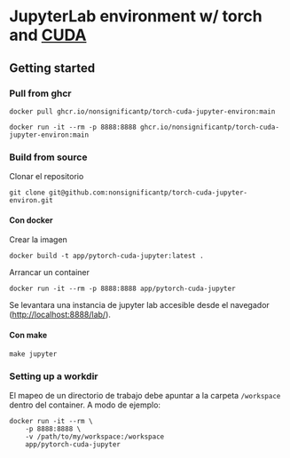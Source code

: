 # JupyterLab environment w/ torch and [CUDA](https://www.youtube.com/watch?v=PeMvMNpvB5M)

## Getting started

### Pull from ghcr

```
docker pull ghcr.io/nonsignificantp/torch-cuda-jupyter-environ:main
```

```
docker run -it --rm -p 8888:8888 ghcr.io/nonsignificantp/torch-cuda-jupyter-environ:main
```

### Build from source

Clonar el repositorio

```
git clone git@github.com:nonsignificantp/torch-cuda-jupyter-environ.git
```

#### Con docker

Crear la imagen

```
docker build -t app/pytorch-cuda-jupyter:latest .
```

Arrancar un container

```
docker run -it --rm -p 8888:8888 app/pytorch-cuda-jupyter
```

Se levantara una instancia de jupyter lab accesible desde el navegador ([http://localhost:8888/lab/](http://localhost:8888/lab/)).

#### Con make

```
make jupyter
```

### Setting up a workdir

El mapeo de un directorio de trabajo debe apuntar a la carpeta `/workspace` dentro del container. A modo de ejemplo:

```
docker run -it --rm \
    -p 8888:8888 \
    -v /path/to/my/workspace:/workspace
    app/pytorch-cuda-jupyter
```
